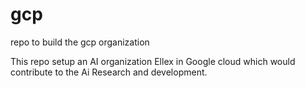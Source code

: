 # gcp
repo to build the gcp organization

This repo setup an AI organization Ellex in Google cloud which would contribute to the Ai Research and development. 

